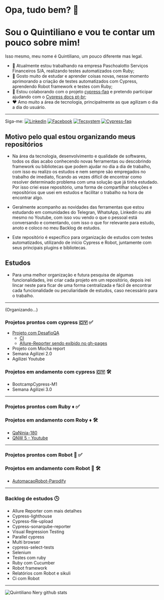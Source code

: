 # Opa, tudo bem? 👋 ##
# Sou o Quintiliano e vou te contar um pouco sobre mim! ##

Isso mesmo, meu nome é Quintiliano, um pouco diferente mas legal.
- 🏢 Atualmente estou trabalhando na empresa Paschoalotto Serviços Financeiros S/A, realizando testes automatizados com Ruby;
- 📘 Gosto muito de estudar e aprender coisas novas, nesse momento aprimorando a criação de testes automatizados com Cypress, aprendendo Robot framework e testes com Ruby;
- 💪 Estou colaborando com o projeto [cypress-faq](https://github.com/samlucax/cypress-faq) e pretendo participar ajudando com o [Cypress docs pt-br](https://github.com/pedrohyvo/cypress-docs-pt-br);
- ❤️ Amo muito a área de tecnologia, principalmente as que agilizam o dia a dia do usuário.

-----

Siga-me: 
[![Linkedin](https://badgen.net/badge/Linkedin/quintilianonery?icon=linkedin)](https://www.linkedin.com/in/quintilianonery/)
[![Facebook](https://badgen.net/badge/Facebook/quintilianonery?icon=Facebook)](https://www.facebook.com/quintiliano.p.nery)
[![Tecsystem](https://badgen.net/badge/Paschoalotto/quintilianonery?icon=Paschoalotto)](https://www.paschoalotto.com.br/)
[![Cypress-faq](https://badgen.net/badge/Cypress-faq/quintilianonery?icon=Cypress-faq)](https://github.com/samlucax/cypress-faq)

## Motivo pelo qual estou organizando meus repositórios ##
- Na área da tecnologia, desenvolvimento e qualidade de softwares, todos os dias acabo conhecendo novas ferramentas ou descobrindo framework ou bibliotecas que podem ajudar no dia a dia de trabalho, com isso eu realizo os estudos e nem sempre são empregados no trabalho de imediato, ficando as vezes difícil de encontrar como resolver determinado problema com uma solução que já tinha estudado. Por isso criei esse repositório, uma forma de compartilhar soluções e repositórios que usei em estudos e facilitar o trabalho na hora de encontrar algo.

-  Geralmente acompanho as novidades das ferramentas que estou estudando em comunidades do Telegran, WhatsApp, Linkedin ou até mesmo no Youtube, com isso vou vendo o que o pessoal está conversando e comentando, com isso o que for relevante para estudo, anoto e coloco no meu Backlog de estudos.

- Este repositório é específico para organização de estudos com testes automatizados, utilizando de início Cypress e Robot, juntamente com seus principais plugins e bibliotecas.

## Estudos ##

- Para uma melhor organização e futura pesquisa de algumas funcionalidades, irei criar cada projeto em um repositório, depois irei lincar neste para ficar de uma forma centralizada e fácil de encontrar cada funcionalidade ou peculiaridade de estudos, caso necessário para o trabalho.
------

(Organizando...)
### Projetos prontos com cypress :cyprus: :white_check_mark: ###
- [Projeto com DesafioQA](https://github.com/QuintilianoNery/DesafioQA)
  - [CI](https://github.com/QuintilianoNery/DesafioQA/actions)
  - [Allure-Reporter sendo exibido no gh-pages](https://github.com/QuintilianoNery/DesafioQA/deployments/activity_log?environment=github-pages)
- Projeto com Mocha report
- Semana Agilizei 2.0
- Agilizei Youtube

### Projetos em andamento com cypress :cyprus: :hammer_and_wrench: ###
- BootcampCypress-M1
- Semana Agilizei 3.0

------
### Projetos prontos com Ruby ♦️ :white_check_mark:

### Projetos em andamento com Roby ♦️ :hammer_and_wrench:
- [QaNinja-180](https://github.com/QuintilianoNery/QaNinja-180)
- [QNW 5 - Youtube](https://github.com/QuintilianoNery/AutomacaoRuby-QNW5)

------

### Projetos prontos com Robot :robot: :white_check_mark: ###


### Projetos em andamento com Robot :robot: :hammer_and_wrench: ###
- [AutomacaoRobot-Parodify](https://github.com/QuintilianoNery/AutomacaoRobot-Parodify)
-----

### Backlog de estudos :clock4: ###

- Allure Reporter com mais detalhes
- Cypress-lighthouse
- Cypress-file-upload
- Cypress-sonarqube-reporter
- Visual Regression Testing
- Parallel cypress
- Multi browser
- cypress-select-tests
- Selenium 
- Testes com ruby
- Ruby com Cucumber
- Robot framework
- Relatórios com Robot e sikuli
- Ci com Robot
-----

![Quintiliano Nery github stats](https://github-profile-summary-cards.vercel.app/api/cards/profile-details?username=QuintilianoNery&theme=solarized_dark)
